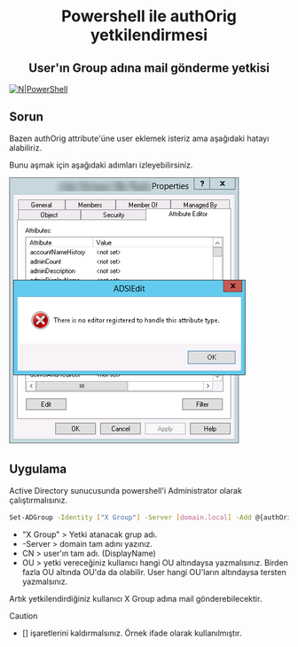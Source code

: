 <h1 align="center">Powershell ile authOrig yetkilendirmesi</h1>
<h2 align="center">User'ın Group adına mail gönderme yetkisi</h2>


[![N|PowerShell](https://delta-dev-software.fr/wp-content/uploads/2024/02/831-8318055_february-5-windows-powershell-logo.png)](https://github.com/aliyildirim/powershell)

## Sorun
Bazen authOrig attribute'üne user eklemek isteriz ama aşağıdaki hatayı alabiliriz.

Bunu aşmak için aşağıdaki adımları izleyebilirsiniz.

![alt text](https://github.com/aliyildirim/powershell/blob/main/autOrig/error.png?raw=true)

## Uygulama

Active Directory sunucusunda powershell'i Administrator olarak çalıştırmalısınız.

```sh
Set-ADGroup -Identity ["X Group"] -Server [domain.local] -Add @{authOrig=@('CN=[DisplayName],OU=[OU],DC=[DOMAIN,DC=LOCAL]’)}
```

- "X Group" > Yetki atanacak grup adı.
- -Server > domain tam adını yazınız.
- CN > user'ın tam adı. (DisplayName)
- OU > yetki vereceğiniz kullanıcı hangi OU altındaysa yazmalısınız. Birden fazla OU altında OU'da da olabilir. User hangi OU'ların altındaysa tersten yazmalsınız.

Artık yetkilendirdiğiniz kullanıcı X Group adına mail gönderebilecektir.


> [!CAUTION]
> - [] işaretlerini kaldırmalsınız. Örnek ifade olarak kullanılmıştır.